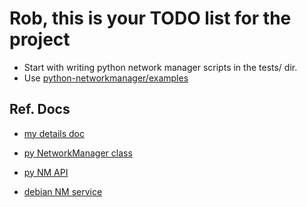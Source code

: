 # Rob, this is your TODO list for the project
- Start with writing python network manager scripts in the tests/ dir.
- Use [python-networkmanager/examples](https://github.com/seveas/python-networkmanager/tree/master/examples)

## Ref. Docs
- [my details doc](file:///Users/rob/balena/python-wifi-connect/docs/details.md)
- [py NetworkManager class](https://developer.gnome.org/NetworkManager/1.2/gdbus-org.freedesktop.NetworkManager.html)
- [py NM API](https://pythonhosted.org/python-networkmanager/)



- [debian NM service](https://wiki.debian.org/NetworkManager)

